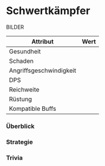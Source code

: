# Schwertkämpfer

BILDER

| Attribut                | Wert |
| ----------------------- | ---- |
| Gesundheit              |      |
| Schaden                 |      |
| Angriffsgeschwindigkeit |      |
| DPS                     |      |
| Reichweite              |      |
| Rüstung                 |      |
| Kompatible Buffs        |      |

### Überblick

### Strategie

### Trivia
